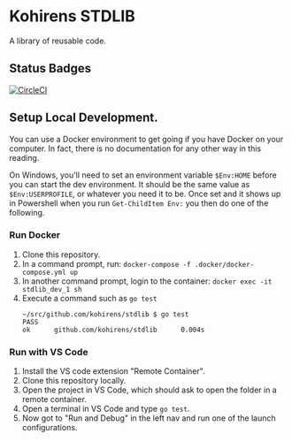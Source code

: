 # Kohirens STDLIB

A library of reusable code.

## Status Badges

[![CircleCI](https://dl.circleci.com/status-badge/img/gh/kohirens/stdlib/tree/main.svg?style=svg)](https://dl.circleci.com/status-badge/redirect/gh/kohirens/stdlib/tree/main)

## Setup Local Development.

You can use a Docker environment to get going if you have Docker on your
computer. In fact, there is no documentation for any other way in this reading.

On Windows, you'll need to set an environment variable `$Env:HOME` before
you can start the dev environment. It should be the same value as
`$Env:USERPROFILE`, or whatever you need it to be. Once set and it shows up in
Powershell when you run `Get-ChildItem Env:` you then do one of the following.

### Run Docker

1. Clone this repository.
2. In a command prompt, run: `docker-compose -f .docker/docker-compose.yml up`
3. In another command prompt, login to the container: 
   `docker exec -it stdlib_dev_1 sh`
4. Execute a command such as `go test`
   ```output
   ~/src/github.com/kohirens/stdlib $ go test
   PASS
   ok      github.com/kohirens/stdlib      0.004s
   ```

### Run with VS Code

1. Install the VS code extension "Remote Container".
2. Clone this repository locally.
3. Open the project in VS Code, which should ask to open the folder in a
   remote container.
4. Open a terminal in VS Code and type `go test`.
5. Now got to "Run and Debug" in the left nav and run one of the launch
   configurations.
